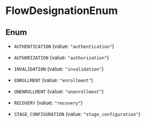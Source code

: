 

# FlowDesignationEnum

## Enum


* `AUTHENTICATION` (value: `"authentication"`)

* `AUTHORIZATION` (value: `"authorization"`)

* `INVALIDATION` (value: `"invalidation"`)

* `ENROLLMENT` (value: `"enrollment"`)

* `UNENROLLMENT` (value: `"unenrollment"`)

* `RECOVERY` (value: `"recovery"`)

* `STAGE_CONFIGURATION` (value: `"stage_configuration"`)



